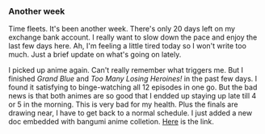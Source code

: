 ﻿### Another week
Time fleets. It's been another week. There's only 20 days left on my exchange bank account. I really want to slow down the pace and enjoy the last few days here. 
Ah, I'm feeling a little tired today so I won't write too much. Just a brief update on what's going on lately.

I picked up anime again. Can't really remember what triggers me. But I finished *Grand Blue* and *Too Many Losing Heroines!* in the past few days. I found it satisfying to binge-watching all 12 episodes in one go. But the bad news is that both animes are so good that I endded up staying up late till 4 or 5 in the morning. This is very bad for my health. Plus the finals are drawing near, I have to get back to a normal schedule. I just added a new doc embedded with bangumi anime colletion. [Here](../Misc/Anime-Collection.md) is the link.

